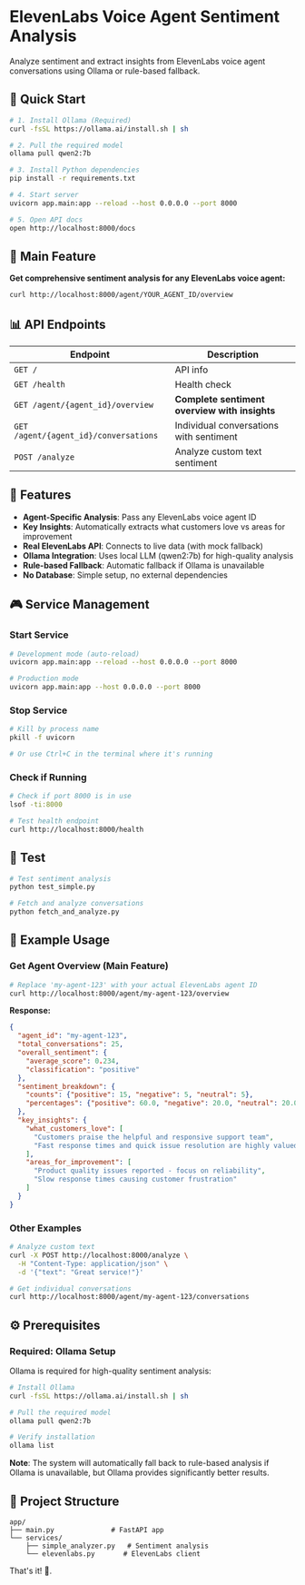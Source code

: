 # ElevenLabs Voice Agent Sentiment Analysis

Analyze sentiment and extract insights from ElevenLabs voice agent conversations using Ollama or rule-based fallback.

## 🚀 Quick Start

```bash
# 1. Install Ollama (Required)
curl -fsSL https://ollama.ai/install.sh | sh

# 2. Pull the required model
ollama pull qwen2:7b

# 3. Install Python dependencies
pip install -r requirements.txt

# 4. Start server
uvicorn app.main:app --reload --host 0.0.0.0 --port 8000

# 5. Open API docs
open http://localhost:8000/docs
```

## 🎯 Main Feature

**Get comprehensive sentiment analysis for any ElevenLabs voice agent:**

```bash
curl http://localhost:8000/agent/YOUR_AGENT_ID/overview
```

## 📊 API Endpoints

| Endpoint | Description |
|----------|-------------|
| `GET /` | API info |
| `GET /health` | Health check |
| `GET /agent/{agent_id}/overview` | **Complete sentiment overview with insights** |
| `GET /agent/{agent_id}/conversations` | Individual conversations with sentiment |
| `POST /analyze` | Analyze custom text sentiment |

## 🔧 Features

- **Agent-Specific Analysis**: Pass any ElevenLabs voice agent ID
- **Key Insights**: Automatically extracts what customers love vs areas for improvement
- **Real ElevenLabs API**: Connects to live data (with mock fallback)
- **Ollama Integration**: Uses local LLM (qwen2:7b) for high-quality analysis
- **Rule-based Fallback**: Automatic fallback if Ollama is unavailable
- **No Database**: Simple setup, no external dependencies

## 🎮 Service Management

### Start Service
```bash
# Development mode (auto-reload)
uvicorn app.main:app --reload --host 0.0.0.0 --port 8000

# Production mode
uvicorn app.main:app --host 0.0.0.0 --port 8000
```

### Stop Service
```bash
# Kill by process name
pkill -f uvicorn

# Or use Ctrl+C in the terminal where it's running
```

### Check if Running
```bash
# Check if port 8000 is in use
lsof -ti:8000

# Test health endpoint
curl http://localhost:8000/health
```

## 🧪 Test

```bash
# Test sentiment analysis
python test_simple.py

# Fetch and analyze conversations
python fetch_and_analyze.py
```

## 📝 Example Usage

### Get Agent Overview (Main Feature)
```bash
# Replace 'my-agent-123' with your actual ElevenLabs agent ID
curl http://localhost:8000/agent/my-agent-123/overview
```

**Response:**
```json
{
  "agent_id": "my-agent-123",
  "total_conversations": 25,
  "overall_sentiment": {
    "average_score": 0.234,
    "classification": "positive"
  },
  "sentiment_breakdown": {
    "counts": {"positive": 15, "negative": 5, "neutral": 5},
    "percentages": {"positive": 60.0, "negative": 20.0, "neutral": 20.0}
  },
  "key_insights": {
    "what_customers_love": [
      "Customers praise the helpful and responsive support team",
      "Fast response times and quick issue resolution are highly valued"
    ],
    "areas_for_improvement": [
      "Product quality issues reported - focus on reliability",
      "Slow response times causing customer frustration"
    ]
  }
}
```

### Other Examples
```bash
# Analyze custom text
curl -X POST http://localhost:8000/analyze \
  -H "Content-Type: application/json" \
  -d '{"text": "Great service!"}'

# Get individual conversations
curl http://localhost:8000/agent/my-agent-123/conversations
```

## ⚙️ Prerequisites

### Required: Ollama Setup

Ollama is required for high-quality sentiment analysis:

```bash
# Install Ollama
curl -fsSL https://ollama.ai/install.sh | sh

# Pull the required model
ollama pull qwen2:7b

# Verify installation
ollama list
```

**Note**: The system will automatically fall back to rule-based analysis if Ollama is unavailable, but Ollama provides significantly better results.

## 📁 Project Structure

```
app/
├── main.py              # FastAPI app
└── services/
    ├── simple_analyzer.py   # Sentiment analysis
    └── elevenlabs.py       # ElevenLabs client
```

That's it! 🎉.
